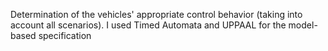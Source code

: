 Determination of the vehicles' appropriate control behavior (taking into account all scenarios). 
I used Timed Automata and UPPAAL for the model-based specification